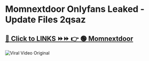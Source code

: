 
 # Momnextdoor Onlyfans Leaked - Update Files 2qsaz

## <h2><a href="https://clipsfans.com/Momnextdoor&ref=git">🔗 Click to LINKS ⏩⏩ 👉 🟢 Momnextdoor </a></h2>

<a href="https://clipsfans.com/Momnextdoor&ref=git" rel="nofollow" data-target="animated-image.originalLink"><img src="https://i.ibb.co.com/xMMVF88/686577567.gif" alt="Viral Video Original" style="max-width: 100%; display: inline-block;" data-target="animated-image.originalImage"></a>

